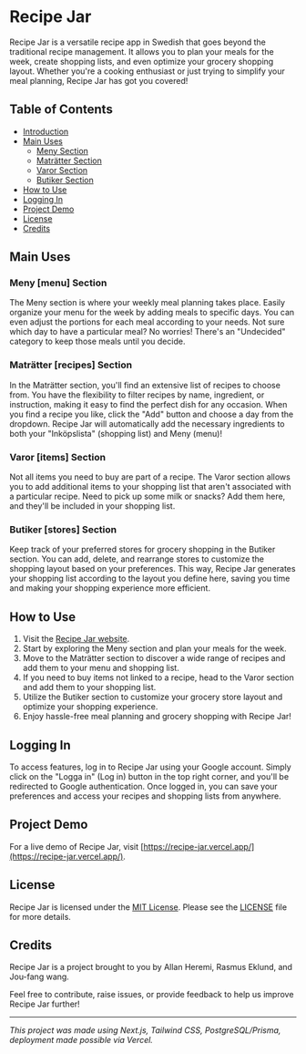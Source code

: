# Recipe Jar

Recipe Jar is a versatile recipe app in Swedish that goes beyond the traditional recipe management. It allows you to plan your meals for the week, create shopping lists, and even optimize your grocery shopping layout. Whether you're a cooking enthusiast or just trying to simplify your meal planning, Recipe Jar has got you covered!

## Table of Contents

- [Introduction](#recipe-jar)
- [Main Uses](#main-uses)
  - [Meny Section](#meny-section)
  - [Maträtter Section](#maträtter-section)
  - [Varor Section](#varor-section)
  - [Butiker Section](#butiker-section)
- [How to Use](#how-to-use)
- [Logging In](#logging-in)
- [Project Demo](#project-demo)
- [License](#license)
- [Credits](#credits)

## Main Uses

### Meny [menu] Section

The Meny section is where your weekly meal planning takes place. Easily organize your menu for the week by adding meals to specific days. You can even adjust the portions for each meal according to your needs. Not sure which day to have a particular meal? No worries! There's an "Undecided" category to keep those meals until you decide.

### Maträtter [recipes] Section

In the Maträtter section, you'll find an extensive list of recipes to choose from. You have the flexibility to filter recipes by name, ingredient, or instruction, making it easy to find the perfect dish for any occasion. When you find a recipe you like, click the "Add" button and choose a day from the dropdown. Recipe Jar will automatically add the necessary ingredients to both your "Inköpslista" (shopping list) and Meny (menu)!

### Varor [items] Section

Not all items you need to buy are part of a recipe. The Varor section allows you to add additional items to your shopping list that aren't associated with a particular recipe. Need to pick up some milk or snacks? Add them here, and they'll be included in your shopping list.

### Butiker [stores] Section

Keep track of your preferred stores for grocery shopping in the Butiker section. You can add, delete, and rearrange stores to customize the shopping layout based on your preferences. This way, Recipe Jar generates your shopping list according to the layout you define here, saving you time and making your shopping experience more efficient.

## How to Use

1. Visit the [Recipe Jar website](https://recipe-jar.vercel.app/).
2. Start by exploring the Meny section and plan your meals for the week.
3. Move to the Maträtter section to discover a wide range of recipes and add them to your menu and shopping list.
4. If you need to buy items not linked to a recipe, head to the Varor section and add them to your shopping list.
5. Utilize the Butiker section to customize your grocery store layout and optimize your shopping experience.
6. Enjoy hassle-free meal planning and grocery shopping with Recipe Jar!

## Logging In

To access features, log in to Recipe Jar using your Google account. Simply click on the "Logga in" (Log in) button in the top right corner, and you'll be redirected to Google authentication. Once logged in, you can save your preferences and access your recipes and shopping lists from anywhere.

## Project Demo

For a live demo of Recipe Jar, visit [https://recipe-jar.vercel.app/](https://recipe-jar.vercel.app/).

## License

Recipe Jar is licensed under the [MIT License](https://opensource.org/licenses/MIT). 
Please see the [LICENSE](LICENSE) file for more details.

## Credits

Recipe Jar is a project brought to you by Allan Heremi, Rasmus Eklund, and Jou-fang wang.

Feel free to contribute, raise issues, or provide feedback to help us improve Recipe Jar further!

---

*This project was made using Next.js, Tailwind CSS, PostgreSQL/Prisma, deployment made possible via Vercel.*

